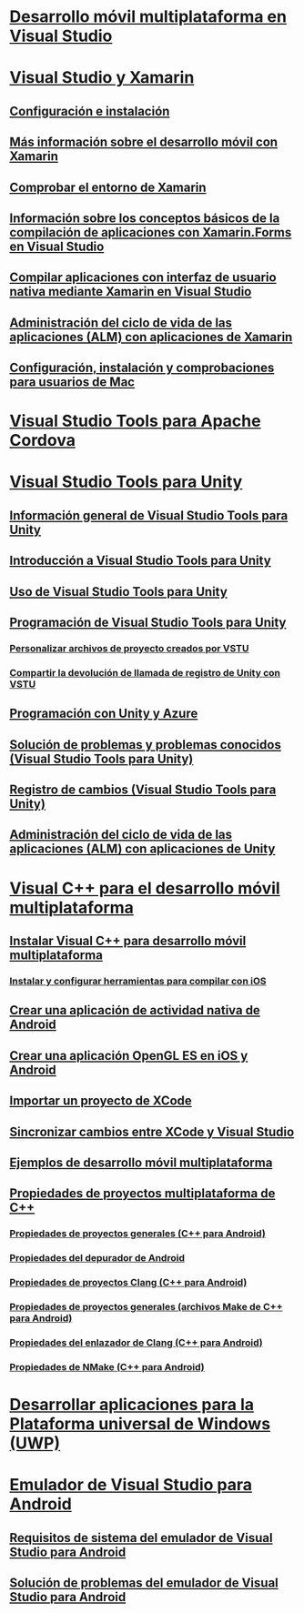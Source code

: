 # [Desarrollo móvil multiplataforma en Visual Studio](cross-platform-mobile-development-in-visual-studio.md)
# [Visual Studio y Xamarin](visual-studio-and-xamarin.md)
## [Configuración e instalación](setup-and-install.md)
## [Más información sobre el desarrollo móvil con Xamarin](learn-about-mobile-development-with-xamarin.md)
## [Comprobar el entorno de Xamarin](verify-your-xamarin-environment.md)
## [Información sobre los conceptos básicos de la compilación de aplicaciones con Xamarin.Forms en Visual Studio](learn-app-building-basics-with-xamarin-forms-in-visual-studio.md)
## [Compilar aplicaciones con interfaz de usuario nativa mediante Xamarin en Visual Studio](build-apps-with-native-ui-using-xamarin-in-visual-studio.md)
## [Administración del ciclo de vida de las aplicaciones (ALM) con aplicaciones de Xamarin](application-lifecycle-management-alm-with-xamarin-apps.md)
## [Configuración, instalación y comprobaciones para usuarios de Mac](setup-install-and-verifications-for-mac-users.md)
# [Visual Studio Tools para Apache Cordova](visual-studio-tools-for-apache-cordova.md)
# [Visual Studio Tools para Unity](visual-studio-tools-for-unity.md)
## [Información general de Visual Studio Tools para Unity](overview-of-visual-studio-tools-for-unity.md)
## [Introducción a Visual Studio Tools para Unity](getting-started-with-visual-studio-tools-for-unity.md)
## [Uso de Visual Studio Tools para Unity](using-visual-studio-tools-for-unity.md)
## [Programación de Visual Studio Tools para Unity](programming-visual-studio-tools-for-unity.md)
### [Personalizar archivos de proyecto creados por VSTU](customize-project-files-created-by-vstu.md)
### [Compartir la devolución de llamada de registro de Unity con VSTU](share-the-unity-log-callback-with-vstu.md)
## [Programación con Unity y Azure](visual-studio-tools-for-unity-azure.md)
## [Solución de problemas y problemas conocidos (Visual Studio Tools para Unity)](troubleshooting-and-known-issues-visual-studio-tools-for-unity.md)
## [Registro de cambios (Visual Studio Tools para Unity)](change-log-visual-studio-tools-for-unity.md)
## [Administración del ciclo de vida de las aplicaciones (ALM) con aplicaciones de Unity](application-lifecycle-management-alm-with-unity-apps.md)
# [Visual C++ para el desarrollo móvil multiplataforma](visual-cpp-for-cross-platform-mobile-development.md)
## [Instalar Visual C++ para desarrollo móvil multiplataforma](install-visual-cpp-for-cross-platform-mobile-development.md)
### [Instalar y configurar herramientas para compilar con iOS](install-and-configure-tools-to-build-using-ios.md)
## [Crear una aplicación de actividad nativa de Android](create-an-android-native-activity-app.md)
## [Crear una aplicación OpenGL ES en iOS y Android](build-an-opengl-es-application-on-android-and-ios.md)
## [Importar un proyecto de XCode](import-an-xcode-project.md)
## [Sincronizar cambios entre XCode y Visual Studio](sync-changes-between-xcode-and-visual-studio.md)
## [Ejemplos de desarrollo móvil multiplataforma](cross-platform-mobile-development-examples.md)
## [Propiedades de proyectos multiplataforma de C++](cross-platform-prop-pages.md)
### [Propiedades de proyectos generales (C++ para Android)](general-android-prop-page.md)
### [Propiedades del depurador de Android](android-debugger-prop-page.md)
### [Propiedades de proyectos Clang (C++ para Android)](clang-android-prop-page.md)
### [Propiedades de proyectos generales (archivos Make de C++ para Android)](general-makefile-android-prop-page.md)
### [Propiedades del enlazador de Clang (C++ para Android)](clanglink-prop-page.md)
### [Propiedades de NMake (C++ para Android)](nmake-android-prop-page.md)
# [Desarrollar aplicaciones para la Plataforma universal de Windows (UWP)](develop-apps-for-the-universal-windows-platform-uwp.md)
# [Emulador de Visual Studio para Android](visual-studio-emulator-for-android.md)
## [Requisitos de sistema del emulador de Visual Studio para Android](system-requirements-for-the-visual-studio-emulator-for-android.md)
## [Solución de problemas del emulador de Visual Studio para Android](troubleshooting-the-visual-studio-emulator-for-android.md)
